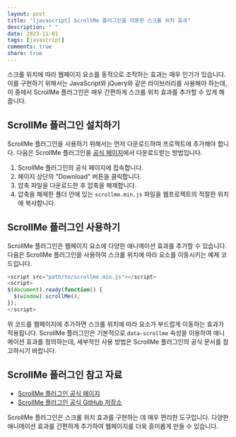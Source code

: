 ```yaml
---
layout: post
title: "[javascript] ScrollMe 플러그인을 이용한 스크롤 위치 효과"
description: " "
date: 2023-11-01
tags: [javascript]
comments: true
share: true
---
```


스크롤 위치에 따라 웹페이지 요소를 동적으로 조작하는 효과는 매우 인기가 있습니다. 이를 구현하기 위해서는 JavaScript와 jQuery와 같은 라이브러리를 사용해야 하는데, 이 중에서 ScrollMe 플러그인은 매우 간편하게 스크롤 위치 효과를 추가할 수 있게 해줍니다.

## ScrollMe 플러그인 설치하기

ScrollMe 플러그인을 사용하기 위해서는 먼저 다운로드하여 프로젝트에 추가해야 합니다. 다음은 ScrollMe 플러그인을 [공식 페이지](https://scrollme.nckprsn.com/)에서 다운로드받는 방법입니다.

1. ScrollMe 플러그인의 공식 페이지에 접속합니다.
2. 페이지 상단의 "Download" 버튼을 클릭합니다.
3. 압축 파일을 다운로드한 후 압축을 해제합니다.
4. 압축을 해제한 폴더 안에 있는 `scrollme.min.js` 파일을 웹프로젝트의 적절한 위치에 복사합니다.

## ScrollMe 플러그인 사용하기

ScrollMe 플러그인은 웹페이지 요소에 다양한 애니메이션 효과를 추가할 수 있습니다. 다음은 ScrollMe 플러그인을 사용하여 스크롤 위치에 따라 요소를 이동시키는 예제 코드입니다.

```javascript
<script src="path/to/scrollme.min.js"></script>
<script>
$(document).ready(function() {
  $(window).scrollMe();
});
</script>
```

위 코드를 웹페이지에 추가하면 스크롤 위치에 따라 요소가 부드럽게 이동하는 효과가 적용됩니다. ScrollMe 플러그인은 기본적으로 `data-scrollme` 속성을 이용하여 애니메이션 효과를 정의하는데, 세부적인 사용 방법은 ScrollMe 플러그인의 공식 문서를 참고하시기 바랍니다.

## ScrollMe 플러그인 참고 자료

- [ScrollMe 플러그인 공식 페이지](https://scrollme.nckprsn.com/)
- [ScrollMe 플러그인 공식 GitHub 저장소](https://github.com/nckprsn/scrollme)

ScrollMe 플러그인은 스크롤 위치 효과를 구현하는 데 매우 편리한 도구입니다. 다양한 애니메이션 효과를 간편하게 추가하여 웹페이지를 더욱 흥미롭게 만들 수 있습니다.